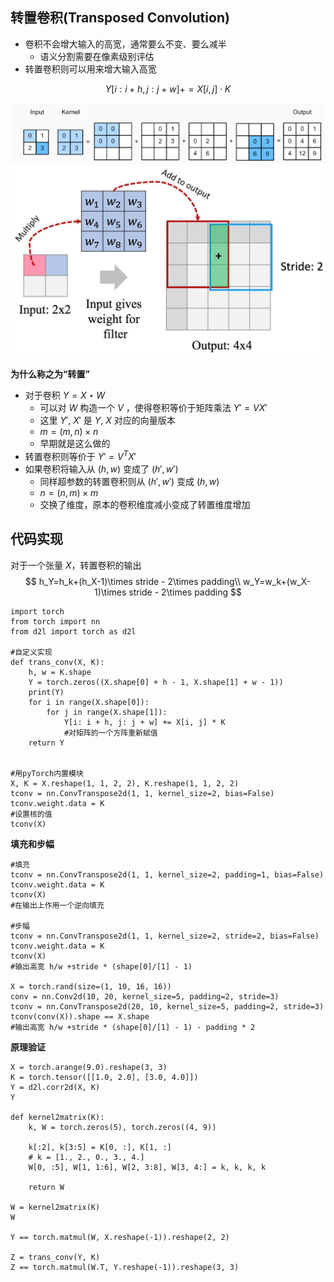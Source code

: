 ## 转置卷积(Transposed Convolution)
- 卷积不会增大输入的高宽，通常要么不变、要么减半
  - 语义分割需要在像素级别评估
- 转置卷积则可以用来增大输入高宽

$$Y[i:i+h,j:j+w]+=X[i,j]\cdot K$$

![](\Images/037-01.png)
![](\Images/037-02.jpg)

**为什么称之为“转置”**

- 对于卷积 $Y=X\star W$
  - 可以对 $W$ 构造一个 $V$ ，使得卷积等价于矩阵乘法 $Y\prime=VX\prime$
  - 这里 $Y\prime,\ X\prime$ 是 $Y,\ X$ 对应的向量版本
  - $m = (m, n) \times n$
  - 早期就是这么做的
- 转置卷积则等价于 $Y\prime=V^TX\prime$
- 如果卷积将输入从 $(h, w)$ 变成了 $(h\prime, w\prime)$
  - 同样超参数的转置卷积则从 $(h\prime, w\prime)$ 变成 $(h, w)$
  - $n = (n, m) \times m$
  - 交换了维度，原本的卷积维度减小变成了转置维度增加

## 代码实现
对于一个张量 $X$，转置卷积的输出
$$
h_Y=h_k+(h_X-1)\times stride - 2\times padding\\
w_Y=w_k+(w_X-1)\times stride - 2\times padding
$$
```
import torch
from torch import nn
from d2l import torch as d2l

#自定义实现
def trans_conv(X, K):
    h, w = K.shape
    Y = torch.zeros((X.shape[0] + h - 1, X.shape[1] + w - 1))
    print(Y)
    for i in range(X.shape[0]):
        for j in range(X.shape[1]):
            Y[i: i + h, j: j + w] += X[i, j] * K
            #对矩阵的一个方阵重新赋值
    return Y


#用pyTorch内置模块
X, K = X.reshape(1, 1, 2, 2), K.reshape(1, 1, 2, 2)
tconv = nn.ConvTranspose2d(1, 1, kernel_size=2, bias=False)
tconv.weight.data = K
#设置核的值
tconv(X)
```
**填充和步幅**

```
#填充
tconv = nn.ConvTranspose2d(1, 1, kernel_size=2, padding=1, bias=False)
tconv.weight.data = K
tconv(X)
#在输出上作用一个逆向填充

#步幅
tconv = nn.ConvTranspose2d(1, 1, kernel_size=2, stride=2, bias=False)
tconv.weight.data = K
tconv(X)
#输出高宽 h/w +stride * (shape[0]/[1] - 1)

X = torch.rand(size=(1, 10, 16, 16))
conv = nn.Conv2d(10, 20, kernel_size=5, padding=2, stride=3)
tconv = nn.ConvTranspose2d(20, 10, kernel_size=5, padding=2, stride=3)
tconv(conv(X)).shape == X.shape
#输出高宽 h/w +stride * (shape[0]/[1] - 1) - padding * 2

```

**原理验证**

```
X = torch.arange(9.0).reshape(3, 3)
K = torch.tensor([[1.0, 2.0], [3.0, 4.0]])
Y = d2l.corr2d(X, K)
Y

def kernel2matrix(K):
    k, W = torch.zeros(5), torch.zeros((4, 9))

    k[:2], k[3:5] = K[0, :], K[1, :]
    # k = [1., 2., 0., 3., 4.]
    W[0, :5], W[1, 1:6], W[2, 3:8], W[3, 4:] = k, k, k, k

    return W

W = kernel2matrix(K)
W

Y == torch.matmul(W, X.reshape(-1)).reshape(2, 2)

Z = trans_conv(Y, K)
Z == torch.matmul(W.T, Y.reshape(-1)).reshape(3, 3)
```